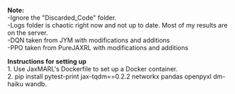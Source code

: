 **Note:**
<br>-Ignore the "Discarded_Code" folder.
<br>-Logs folder is chaotic right now and not up to date. Most of my results are on the server. 
<br>-DQN taken from JYM with modifications and additions
<br>-PPO taken from PureJAXRL with modifications and additions

**Instructions for setting up**
<br>1. Use JaxMARL's Dockerfile to set up a Docker container. 
<br>2. pip install pytest-print jax-tqdm==0.2.2 networkx pandas openpyxl dm-haiku wandb. 





